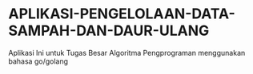 # APLIKASI-PENGELOLAAN-DATA-SAMPAH-DAN-DAUR-ULANG
Aplikasi Ini untuk Tugas Besar Algoritma Pengprograman menggunakan bahasa go/golang
